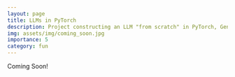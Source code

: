 ```yaml
---
layout: page
title: LLMs in PyTorch
description: Project constructing an LLM "from scratch" in PyTorch, Generating scientific abstracts
img: assets/img/coming_soon.jpg
importance: 5
category: fun
---
```


Coming Soon!